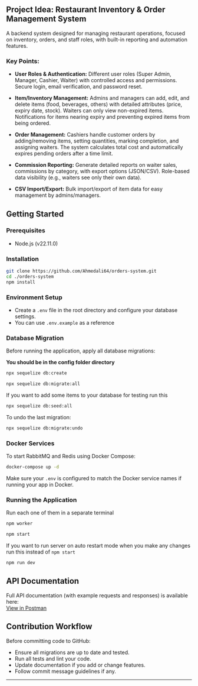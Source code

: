 ## Project Idea: **Restaurant Inventory & Order Management System**

A backend system designed for managing restaurant operations, focused on inventory, orders, and staff roles, with built-in reporting and automation features.

### Key Points:

* **User Roles & Authentication:**
  Different user roles (Super Admin, Manager, Cashier, Waiter) with controlled access and permissions. Secure login, email verification, and password reset.

* **Item/Inventory Management:**
  Admins and managers can add, edit, and delete items (food, beverages, others) with detailed attributes (price, expiry date, stock). Waiters can only view non-expired items.
  Notifications for items nearing expiry and preventing expired items from being ordered.

* **Order Management:**
  Cashiers handle customer orders by adding/removing items, setting quantities, marking completion, and assigning waiters. The system calculates total cost and automatically expires pending orders after a time limit.

* **Commission Reporting:**
  Generate detailed reports on waiter sales, commissions by category, with export options (JSON/CSV). Role-based data visibility (e.g., waiters see only their own data).

* **CSV Import/Export:**
  Bulk import/export of item data for easy management by admins/managers.

## Getting Started

### Prerequisites

- Node.js (v22.11.0)

### Installation

```bash
git clone https://github.com/Ahmedali64/orders-system.git
cd ./orders-system
npm install
```

### Environment Setup

* Create a `.env` file in the root directory and configure your database settings.
* You can use `.env.example` as a reference 

### Database Migration

Before running the application, apply all database migrations:

**You should be in the config folder directory**  
```bash
npx sequelize db:create
```

```bash
npx sequelize db:migrate:all
```

If you want to add some items to your database for testing run this 

```bash
npx sequelize db:seed:all
```

To undo the last migration:

```bash
npx sequelize db:migrate:undo
```

### Docker Services

To start RabbitMQ and Redis using Docker Compose:

```bash
docker-compose up -d
```

Make sure your `.env` is configured to match the Docker service names if running your app in Docker.

### Running the Application
Run each one of them in a separate terminal

```bash
npm worker
```

```bash
npm start
```
If you want to run server on auto restart mode when you make any changes run this instead 
of `npm start`
```bash
npm run dev 
```

## API Documentation

Full API documentation (with example requests and responses) is available here:  
[View in Postman](https://documenter.getpostman.com/view/21578024/2sB2x2LunG)

## Contribution Workflow

Before committing code to GitHub:

- Ensure all migrations are up to date and tested.
- Run all tests and lint your code.
- Update documentation if you add or change features.
- Follow commit message guidelines if any.

---

